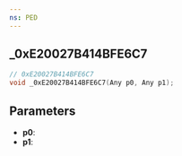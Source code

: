 ```yaml
---
ns: PED
---
```

## _0xE20027B414BFE6C7

```c
// 0xE20027B414BFE6C7
void _0xE20027B414BFE6C7(Any p0, Any p1);
```

## Parameters
* **p0**:
* **p1**:
